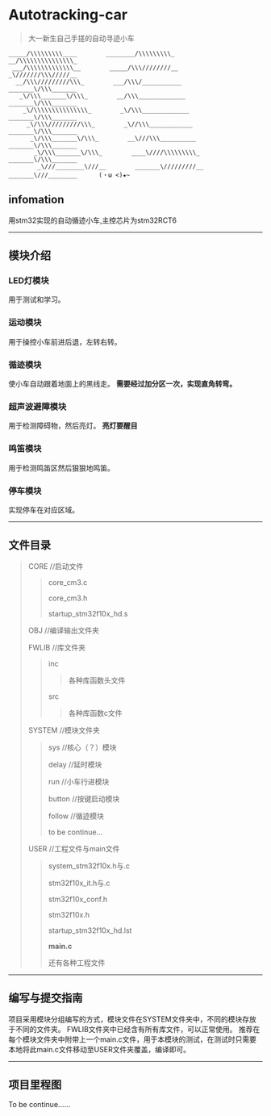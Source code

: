 # Autotracking-car

> 大一新生自己手搓的自动寻迹小车


    _____/\\\\\\\\\____        ________/\\\\\\\\\_        __/\\\\\\\\\\\\\\\_        
     ___/\\\\\\\\\\\\\__        _____/\\\////////__        _\///////\\\/////__       
      __/\\\/////////\\\_        ___/\\\/___________        _______\/\\\_______      
       _\/\\\_______\/\\\_        __/\\\_____________        _______\/\\\_______     
        _\/\\\\\\\\\\\\\\\_        _\/\\\_____________        _______\/\\\_______    
         _\/\\\/////////\\\_        _\//\\\____________        _______\/\\\_______   
          _\/\\\_______\/\\\_        __\///\\\__________        _______\/\\\_______  
           _\/\\\_______\/\\\_        ____\////\\\\\\\\\_        _______\/\\\_______ 
            _\///________\///__        _______\/////////__        _______\///________      (・ω <)★~

## infomation

用stm32实现的自动循迹小车,主控芯片为stm32RCT6

------

## 模块介绍

### LED灯模块

用于测试和学习。

### 运动模块

用于操控小车前进后退，左转右转。

### 循迹模块

使小车自动跟着地面上的黑线走。
**需要经过加分区一次，实现直角转弯。**

### 超声波避障模块

用于检测障碍物，然后亮灯。
**亮灯要醒目**

### 鸣笛模块

用于检测鸣笛区然后狠狠地鸣笛。

### 停车模块

实现停车在对应区域。

------

## 文件目录

> CORE //启动文件
>> core_cm3.c
>> 
>> core_cm3.h
>> 
>> startup_stm32f10x_hd.s
>> 
> OBJ //编译输出文件夹
> 
> FWLIB //库文件夹
>> inc
>>> 各种库函数头文件
>>> 
>> src
>>> 各种库函数c文件
>
> SYSTEM //模块文件夹
>> sys //核心（？）模块
>> 
>> delay //延时模块
>> 
>> run //小车行进模块
>> 
>> button //按键启动模块
>> 
>> follow //循迹模块
>> 
>> to be continue...
>
> USER //工程文件与main文件
>> system_stm32f10x.h与.c
>> 
>> stm32f10x_it.h与.c
>> 
>> stm32f10x_conf.h
>> 
>> stm32f10x.h
>> 
>> startup_stm32f10x_hd.lst
>> 
>> **main.c**
>> 
>> 还有各种工程文件



------

## 编写与提交指南

项目采用模块分组编写的方式，模块文件在SYSTEM文件夹中，不同的模块存放于不同的文件夹。
FWLIB文件夹中已经含有所有库文件，可以正常使用。
推荐在每个模块文件夹中附带上一个main.c文件，用于本模块的测试，在测试时只需要本地将此main.c文件移动至USER文件夹覆盖，编译即可。

------

## 项目里程图

To be continue......
